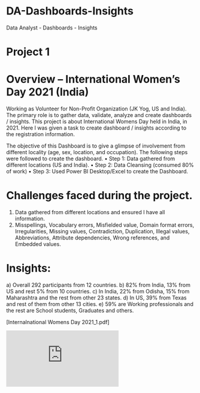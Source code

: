 # DA-Dashboards-Insights
Data Analyst - Dashboards - Insights

# Project 1
# Overview – International Women’s Day 2021 (India)
Working as Volunteer for Non-Profit Organization (JK Yog, US and India). The primary role is to gather data, validate, analyze and create dashboards / insights. This project is about International Womens Day held in India, in 2021. Here I was given a task to create dashboard / insights according to the registration information.  

The objective of this Dashboard is to give a glimpse of involvement from different locality (age, sex, location, and occupation).
The following steps were followed to create the dashboard.
•	Step 1: Data gathered from different locations (US and India).
•	Step 2: Data Cleansing (consumed 80% of work)
•	Step 3: Used Power BI Desktop/Excel to create the Dashboard.

# Challenges faced during the project.
1)	Data gathered from different locations and ensured I have all information.
2)	Misspellings, Vocabulary errors, Misfielded value, Domain format errors, Irregularities, Missing values, Contradiction, Duplication, Illegal values, Abbreviations, Attribute dependencies, Wrong references, and Embedded values.

# Insights:
a)	Overall 292 participants from 12 countries.
b)	82% from India, 13% from US and rest 5% from 10 countries.
c)	In India, 22% from Odisha, 15% from Maharashtra and the rest from other 23 states.
d)	In US, 39% from Texas and rest of them from other 13 cities.
e)	59% are Working professionals and the rest are School students, Graduates and others.


[Internalnational Womens Day 2021_1.pdf]

![](https://github.com/robinpg/DA-Dashboards-Insights/files/6374186/Internalnational.Womens.Day.2021_1.pdf)

